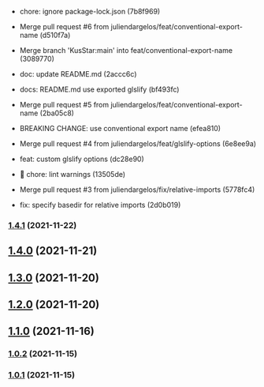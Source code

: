 * chore: ignore package-lock.json (7b8f969)
* Merge pull request #6 from juliendargelos/feat/conventional-export-name (d510f7a)
* Merge branch 'KusStar:main' into feat/conventional-export-name (3089770)
* doc: update README.md (2accc6c)

* docs: README.md use exported glslify (bf493fc)
* Merge pull request #5 from juliendargelos/feat/conventional-export-name (2ba05c8)
* BREAKING CHANGE: use conventional export name (efea810)

* Merge pull request #4 from juliendargelos/feat/glslify-options (6e8ee9a)
* feat: custom glslify options (dc28e90)

* :rotating_light: chore: lint warnings (13505de)
* Merge pull request #3 from juliendargelos/fix/relative-imports (5778fc4)
* fix: specify basedir for relative imports (2d0b019)

### [1.4.1](https://github.com/KusStar/vite-plugin-glslify/compare/1.4.0...1.4.1) (2021-11-22)

## [1.4.0](https://github.com/KusStar/vite-plugin-glslify/compare/1.4.0...1.4.1) (2021-11-21)

## [1.3.0](https://github.com/KusStar/vite-plugin-glslify/compare/1.4.0...1.4.1) (2021-11-20)

## [1.2.0](https://github.com/KusStar/vite-plugin-glslify/compare/1.4.0...1.4.1) (2021-11-20)

## [1.1.0](https://github.com/KusStar/vite-plugin-glslify/compare/1.4.0...1.4.1) (2021-11-16)

### [1.0.2](https://github.com/KusStar/vite-plugin-glslify/compare/1.4.0...1.4.1) (2021-11-15)

### [1.0.1](https://github.com/KusStar/vite-plugin-glslify/compare/1.4.0...1.4.1) (2021-11-15)

